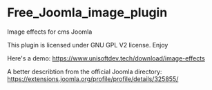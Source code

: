 # Free_Joomla_image_plugin
Image effects for cms Joomla

This plugin is licensed under GNU GPL V2 license. Enjoy

Here's a demo: https://www.unisoftdev.tech/download/image-effects

A better describtion from the official Joomla directory: https://extensions.joomla.org/profile/profile/details/325855/
